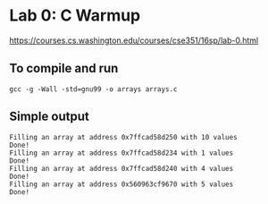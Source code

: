 # Lab 0: C Warmup

https://courses.cs.washington.edu/courses/cse351/16sp/lab-0.html

## To compile and run

```
gcc -g -Wall -std=gnu99 -o arrays arrays.c
```

## Simple output

```
Filling an array at address 0x7ffcad58d250 with 10 values
Done!
Filling an array at address 0x7ffcad58d234 with 1 values
Done!
Filling an array at address 0x7ffcad58d240 with 4 values
Done!
Filling an array at address 0x560963cf9670 with 5 values
Done!
```
